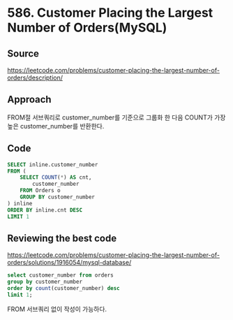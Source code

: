 # 586. Customer Placing the Largest Number of Orders(MySQL)

## Source

https://leetcode.com/problems/customer-placing-the-largest-number-of-orders/description/

## Approach

FROM절 서브쿼리로 customer_number를 기준으로 그룹화 한 다음 COUNT가 가장 높은 customer_number를 반환한다.

## Code

```sql
SELECT inline.customer_number
FROM (
    SELECT COUNT(*) AS cnt,
        customer_number
    FROM Orders o
    GROUP BY customer_number
) inline
ORDER BY inline.cnt DESC
LIMIT 1
```

## Reviewing the best code

https://leetcode.com/problems/customer-placing-the-largest-number-of-orders/solutions/1916054/mysql-database/

```sql
select customer_number from orders
group by customer_number
order by count(customer_number) desc
limit 1;
```

FROM 서브쿼리 없이 작성이 가능하다.
